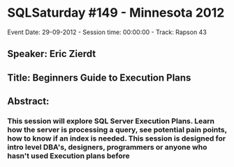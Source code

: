 # SQLSaturday #149 - Minnesota 2012
Event Date: 29-09-2012 - Session time: 00:00:00 - Track: Rapson 43
## Speaker: Eric Zierdt
## Title: Beginners Guide to Execution Plans
## Abstract:
### This session will explore SQL Server Execution Plans.  Learn how the server is processing a query, see potential pain points, how to know if an index is needed.  This session is designed for intro level DBA's, designers, programmers or anyone who hasn't used Execution plans before
